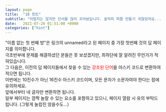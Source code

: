 ```yaml
---
layout: page
title:  "10 힌트"
subtitle: "어렵지는 않지만 단서를 많이 꼬아놨답니다. 솔직히 퍼즐 만들기 귀찮았어요... 원래 이걸 미궁 형식으로 제작할 생각이 아니었어서..."
date:   2021-07-26 01:51:00 +0900
categories: ["hint"]
---
```


"이름 없는 첫 번째 방"은 링크의 unnamed라고 된 페이지 중 가장 첫번째 것의 답 페이지를 의미합니다.<br>
극초반부에 문제를 해결하셨던 분들은 못 보셨겠지만, 최하단에 잘 알려진 무언가가 적혀있습니다.<br>
그 다음은, 이전의 답 페이지들에서 찾을 수 있는 <span style="color: red">강조된 단어</span>를 아스키 코드로 변환하여 적으면 됩니다.<br>
이번에는 10진수가 아닌 16진수 아스키 코드이며, 모든 문자가 소문자여야 한다는 점에 유의하세요.<br>
앞에서부터 네 글자만 변환하면 됩니다.<br>
일부 페이지는 깜짝 놀랄 수 있는 요소를 포함하고 있으니, 페이지 열람 시 유의 부탁드립니다. (그렇게 놀랍진 않을수도...)<br>
<br>